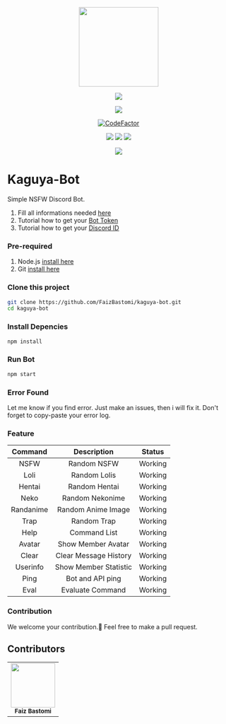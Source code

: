 <p align="center">
<img src="https://telegra.ph/file/bd5303420788277b282a0.jpg" height="180" width="180"/>
</p>
<p align="center">
<img src="https://img.shields.io/badge/-Discord%20Bot-gray.svg?style=for-the-badge&logo=discord"/>
</p>
<p align="center">
<a href="https://github.com/FaizBastomi"><img src="https://img.shields.io/badge/AUTHOR-FAIZBASTOMI-red.svg?style=for-the-badge&logo=github"/></a>
</p>
<p align="center">
<a href="https://www.codefactor.io/repository/github/faizbastomi/kaguya-bot"><img src="https://www.codefactor.io/repository/github/faizbastomi/kaguya-bot/badge?style=flat-square" alt="CodeFactor" /></a>
</p>

<div align="center">
<img src="https://img.shields.io/badge/Node-%3E%3D%2012x-green.svg?style=flat-square&logo=npm"/>
<img src="https://img.shields.io/badge/❤️Maintened-YES-blue.svg?style=flat-square"/>
<img src="https://img.shields.io/github/languages/top/FaizBastomi/kaguya-bot?style=flat-square"/>
</div>

<p align="center">
<a href="https://instagram.com/faiz_bastomy" target="_blank"><img src="https://img.shields.io/badge/Follow-Instagram-orange.svg?style=flat-square&logo=instagram"/></a>
</p>

# Kaguya-Bot

Simple NSFW Discord Bot.

1. Fill all informations needed [here](https://github.com/FaizBastomi/kaguya-bot/blob/main/config.json)
2. Tutorial how to get your [Bot Token](https://www.writebots.com/discord-bot-token/)
3. Tutorial how to get your [Discord ID](https://bit.ly/39ZnsZZ)

### Pre-required
1. Node.js [install here](https://nodejs.org/en/download)
2. Git [install here](https://git-scm.com/downloads)

### Clone this project
```sh
git clone https://github.com/FaizBastomi/kaguya-bot.git
cd kaguya-bot
```

### Install Depencies
```sh
npm install
```

### Run Bot
```sh
npm start
```

### Error Found
Let me know if you find error. Just make an issues, then i will fix it.
Don't forget to copy-paste your error log.

### Feature
| Command | Description | Status  |
|:----------:|:--------------:|:---------:|
|   NSFW    |   Random NSFW   |   Working   |
|   Loli    |   Random Lolis    |   Working   |
|   Hentai  |   Random Hentai     |   Working   |
|   Neko    |   Random Nekonime   |   Working   |
|   Randanime |   Random Anime Image    |   Working   |
|   Trap    |   Random Trap   |   Working   |
|   Help    |   Command List    |   Working   |
|   Avatar    |   Show Member Avatar    |   Working   |
|   Clear   |   Clear Message History   |   Working   |
|   Userinfo    |   Show Member Statistic   |   Working   |
|   Ping    |   Bot and API ping    |   Working   |
|   Eval    |   Evaluate Command    |   Working   |

### Contribution

We welcome your contribution.🤝
Feel free to make a pull request.

## Contributors
<table>
  <tr>
<td align="center"><a href="https://github.com/FaizBastomi"><img src="https://avatars3.githubusercontent.com/u/64179402?s=400&u=e571e59ee3bbc85379fccad978539ea0b926a9cb&v=4" width="100px;" alt=""/></a><br />
<sub><b>Faiz Bastomi</b></sub><br /></td>
  </tr>
</table>
